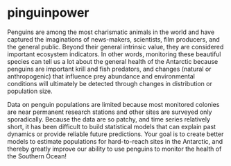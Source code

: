 ﻿# pinguinpower

Penguins are among the most charismatic animals in the world and have captured the imaginations of news-makers, scientists, film producers, and the general public. Beyond their general intrinsic value, they are considered important ecosystem indicators. In other words, monitoring these beautiful species can tell us a lot about the general health of the Antarctic because penguins are important krill and fish predators, and changes (natural or anthropogenic) that influence prey abundance and environmental conditions will ultimately be detected through changes in distribution or population size.

Data on penguin populations are limited because most monitored colonies are near permanent research stations and other sites are surveyed only sporadically. Because the data are so patchy, and time series relatively short, it has been difficult to build statistical models that can explain past dynamics or provide reliable future predictions. Your goal is to create better models to estimate populations for hard-to-reach sites in the Antarctic, and thereby greatly improve our ability to use penguins to monitor the health of the Southern Ocean!
